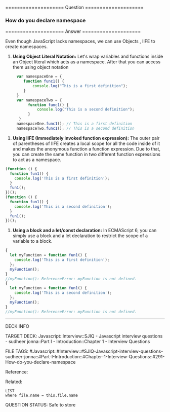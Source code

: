 ==================== Question ====================  

### How do you declare namespace  

==================== Answer ====================  

Even though JavaScript lacks namespaces, we can use Objects , IIFE to create
namespaces.

1. **Using Object Literal Notation:** Let's wrap variables and functions inside
   an Object literal which acts as a namespace. After that you can access them
   using object notation

```javascript
     var namespaceOne = {
        function func1() {
            console.log("This is a first definition");
        }
     }
     var namespaceTwo = {
          function func1() {
              console.log("This is a second definition");
          }
      }
     namespaceOne.func1(); // This is a first definition
     namespaceTwo.func1(); // This is a second definition
```

1. **Using IIFE (Immediately invoked function expression):** The outer pair of
   parentheses of IIFE creates a local scope for all the code inside of it and
   makes the anonymous function a function expression. Due to that, you can
   create the same function in two different function expressions to act as a
   namespace.

```javascript
(function () {
  function fun1() {
    console.log('This is a first definition');
  }
  fun1();
})();
(function () {
  function fun1() {
    console.log('This is a second definition');
  }
  fun1();
})();
```

1. **Using a block and a let/const declaration:** In ECMAScript 6, you can
   simply use a block and a let declaration to restrict the scope of a variable
   to a block.

```javascript
{
  let myFunction = function fun1() {
    console.log('This is a first definition');
  };
  myFunction();
}
//myFunction(): ReferenceError: myFunction is not defined.
{
  let myFunction = function fun1() {
    console.log('This is a second definition');
  };
  myFunction();
}
//myFunction(): ReferenceError: myFunction is not defined.
```

---

DECK INFO

TARGET DECK: Javascript::Interview::SJIQ - Javascript interview questions -
sudheer jonna::Part I - Introduction::Chapter 1 - Interview Questions

FILE TAGS:
#Javascript::#Interview::#SJIQ-Javascript-interview-questions-sudheer-jonna::#Part-I-Introduction::#Chapter-1-Interview-Questions::#291-How-do-you-declare-namespace

Reference:

Related:

```dataview
LIST
where file.name = this.file.name
```

QUESTION STATUS: Safe to store
